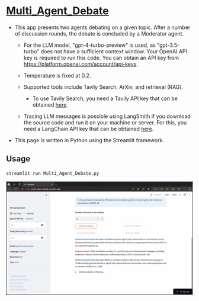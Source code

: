 # [Multi_Agent_Debate](https://multi-agent-debate.streamlit.app/)

* This app presents two agents debating on a given topic. After a number of discussion rounds,
  the debate is concluded by a Moderator agent.
  
  - For the LLM model, "gpt-4-turbo-preview" is used, as "gpt-3.5-turbo" does not
    have a sufficient context window. Your OpenAI API key is required to run this code.
    You can obtain an API key from https://platform.openai.com/account/api-keys.

  - Temperature is fixed at 0.2.

  - Supported tools include Tavily Search, ArXiv, and retrieval (RAG).
    * To use Tavily Search, you need a Tavily API key that can be obtained
      [here](https://app.tavily.com/).

  - Tracing LLM messages is possible using LangSmith if you download the source code
    and run it on your machine or server. For this, you need a
    LangChain API key that can be obtained [here](https://smith.langchain.com/settings).

* This page is written in Python using the Streamlit framework.

## Usage
```python
streamlit run Multi_Agent_Debate.py
```
[![Exploring the App: A Visual Guide](files/Streamlit_Debate_App.png)](https://youtu.be/f21v0o9aECY)
